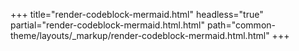 +++
title="render-codeblock-mermaid.html"
headless="true"
partial="render-codeblock-mermaid.html.html"
path="common-theme/layouts/_markup/render-codeblock-mermaid.html.html"
+++


